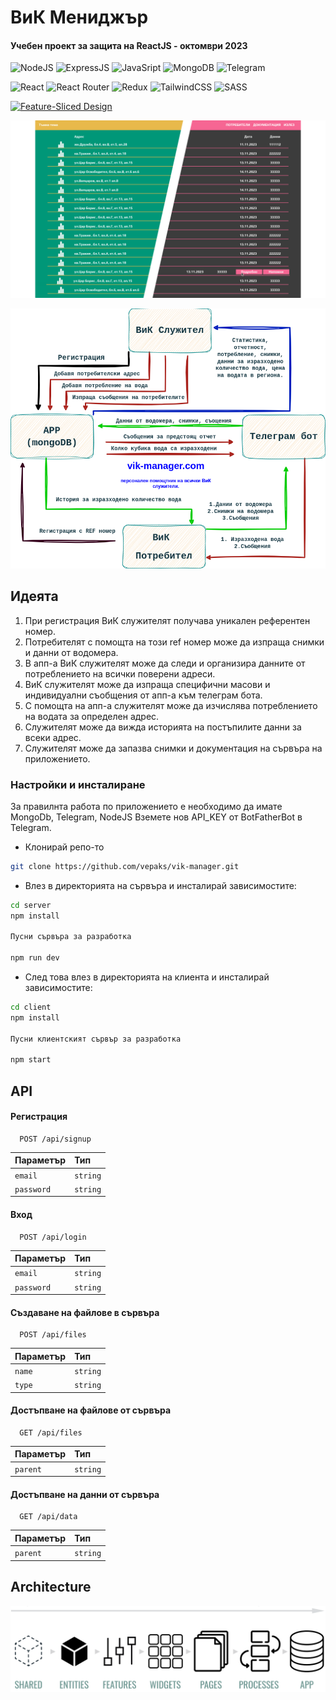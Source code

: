 # ВиК Мениджър
#### Учебен проект за защита на ReactJS - октомври 2023
![NodeJS](https://img.shields.io/badge/Node.js-43853D?style=for-the-badge&logo=node.js&logoColor=white)
![ExpressJS](https://img.shields.io/badge/Express%20js-000000?style=for-the-badge&logo=express&logoColor=white)
![JavaSript](https://img.shields.io/badge/JavaScript-F7DF1E?style=for-the-badge&logo=javascript&logoColor=black)
![MongoDB](https://img.shields.io/badge/MongoDB-4EA94B?style=for-the-badge&logo=mongodb&logoColor=white)
![Telegram](https://img.shields.io/badge/Telegram-2CA5E0?style=for-the-badge&logo=telegram&logoColor=white)

![React](https://img.shields.io/badge/react-%2320232a.svg?style=for-the-badge&logo=react&logoColor=%2361DAFB)
![React Router](https://img.shields.io/badge/React_Router-CA4245?style=for-the-badge&logo=react-router&logoColor=white)
![Redux](https://img.shields.io/badge/redux-%23593d88.svg?style=for-the-badge&logo=redux&logoColor=white)
![TailwindCSS](https://img.shields.io/badge/tailwindcss-%2338B2AC.svg?style=for-the-badge&logo=tailwind-css&logoColor=white)
![SASS](https://img.shields.io/badge/SASS-hotpink.svg?style=for-the-badge&logo=SASS&logoColor=white)

[![Feature-Sliced Design][shields-fsd-domain]](https://feature-sliced.design/)

[shields-fsd-domain]: https://img.shields.io/badge/Feature--Sliced-Design?style=for-the-badge&color=F2F2F2&labelColor=262224&logoWidth=10&logo=data:image/png;base64,iVBORw0KGgoAAAANSUhEUgAAABQAAAAaCAYAAAC3g3x9AAAACXBIWXMAAALFAAACxQGJ1n/vAAAAAXNSR0IArs4c6QAAAARnQU1BAACxjwv8YQUAAABISURBVHgB7dKxCQAgDETR0w2cws0cys2cwhEUBbsggikCuVekDHwSQFlYo7Q+8KnmtHdFWMdk2cl5wSsbxGSZw8dm8pX9ZHUTMBUgGU2F718AAAAASUVORK5CYII=

![img](https://github.com/vepaks/vik-manager/blob/main/public/img/screen.png)

![img](https://github.com/vepaks/vik-manager/blob/main/public/img/AppSchema.png)

## Идеята
1. При регистрация ВиК служителят получава уникален референтен номер. 
2. Потребителят с помощта на този ref номер може да изпраща снимки и данни от водомера.
3. В апп-а ВиК служителят може да следи и организира данните от потреблението на всички поверени адреси.
4. ВиК служителят може да изпраща специфични масови и индивидуални съобщения от апп-а към телеграм бота.
5. С помощта на апп-а служителят може да изчислява потреблението на водата за определен адрес.
6. Служителят може да вижда историята на постъпилите данни за всеки адрес.
7. Служителят може да запазва снимки и документация на сървъра на приложението.

### Настройки и инсталиране

За правилнта работа по приложението е необходимо да имате MongoDb, Telegram, NodeJS
Вземете нов API_KEY от BotFatherBot в Telegram.

* Клонирай репо-то
```bash
git clone https://github.com/vepaks/vik-manager.git
```
* Влез в директорията на сървъра и инсталирай зависимостите:
```bash
cd server
npm install

Пусни сървъра за разработка

npm run dev
```
* След това влез в директорията на клиента и инсталирай зависимостите:
```bash
cd client
npm install

Пусни клиентският сървър за разработка

npm start
```

## API

#### Регистрация
```http
  POST /api/signup
```
| Параметър | Тип     |
| :-------- | :------- |
| `email` | `string` |
| `password` | `string` | 

#### Вход
```http
  POST /api/login
```
| Параметър | Тип     |
| :-------- | :------- |
| `email` | `string` |
| `password` | `string` | 

#### Създаване на файлове в сървъра
```http
  POST /api/files
```
| Параметър | Тип     |
| :-------- | :------- |
| `name` | `string` |
| `type` | `string` | 

#### Достъпване на файлове от сървъра 
```http
  GET /api/files
```
| Параметър | Тип     |
| :-------- | :------- |
| `parent` | `string` |

#### Достъпване на данни от сървъра
```http
  GET /api/data
```
| Параметър | Тип     |
| :-------- | :------- |
| `parent` | `string` |

## Architecture

![img](https://github.com/vepaks/vik-manager/blob/main/public/img/fsd.png)